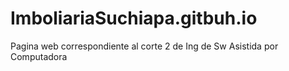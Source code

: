 # ImboliariaSuchiapa.gitbuh.io
Pagina web correspondiente al corte 2 de Ing de Sw Asistida por Computadora
